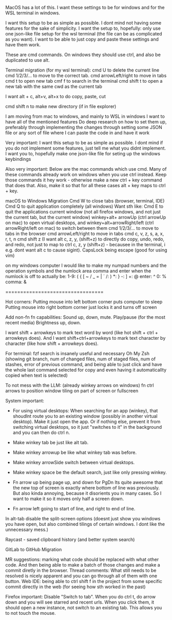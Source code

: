 

MacOS has a lot of this.
I want these settings to be for windows and for the WSL terminal in windows.

I want this setup to be as simple as possible. I dont mind not having some features for the sake of simplicity.
I want the setup to, hopefully: only use one json-like file setup for the wsl terminal (the file can be as complicated as you want). I want to be able to just copy and paste these settings and have them work.

These are cmd commands.
On windows they should use ctrl, and also be duplicated to use alt.





Terminal migration (for my wsl terminal):
cmd U to delete the current line
cmd 1/2/3/... to move to the correct tab.
cmd arrowLeft/right to move in tabs
cmd t to open new tab
cmf f to search in the terminal
cmd shift t to open a new tab with the same cwd as the current tab 

I want alt + c, alt+v, alt+x to do copy, paste, cut

cmd shift n to make new directory (if in file explorer)









I am moving from mac to windows, and mainly to WSL in windows
  I want to have all of the mentioned features
  Do deep research on how to set them up, preferably through implementing the changes through setting some JSON
  file or any sort of file where I can paste the code in and have it work

Very important: I want this setup to be as simple as possible. I dont mind if you do not implement some features, just tell me what you didnt implement.
I want you to, hopefully make one json-like file for seting up the windows keybindings 

Also very important:
Below are the mac commands which use cmd.
Many of these commands already work on windows when you use ctrl instead.
Keep those commands it hey work - otherwise make a new ctrl + key command that does that.
Also, make it so that for all these cases alt + key maps to ctrl + key.




  macOS to Windows Migration
Cmd W to close tabs (browser, terminal, IDE)
Cmd Q to quit application completely (all windows)
Want sth like: Cmd E to quit the applications current window (not all firefox windows, and not just the current tab, but the current window)
winkey+alt+ arrowUp (ctrl arrowUp on mac) to open virtual desktops, and 
winkey+alt+arrowRight/left  (ctrl arrowRight/left on mac) to switch between them
cmd 1/2/3/... to move to tabs in the browser
cmd arrowLeft/right to move in tabs
cmd c, v, z, s, a, x, r, t, n
cmd shift z
(I want alt c, z, y, (shift+z)   to directly do copy, undo, redo, and redo, not just to map to ctrl c, z, y (shift+z) - becausee in the terminal, i e.g. dont want alt c to cause sigint).
CapsLock being escape (good for using vim)


on my windows computer I would like to make my numpad numbers and the operation symbols and the numlock area comma and enter when the numlock is off to actually be: 
1-9: ( { [ ~ / _ = | ´
/: )
*: }
-: ]
+: @
enter: ^
0: %
comma: & 



=================================

Hot corners:
Putting mouse into left bottom corner puts computer to sleep
Putting mouse into right bottom corner just locks it and turns off screen

Add non-fn fn capabilities:
Sound up, down, mute. 
Play/pause (for the most recent media)
Brightness up, down.

I want shift + arrowkeys to mark text word by word (like hot shift + ctrl + arrowkeys does).
And I want shift+ctrl+arrowkeys to mark text character by character (like how shift + arrowkeys does).

For terminal:
fzf search is insanely useful and necessary
Oh My Zsh (showing git branch, num of changed files, num of staged files, num of stashes, error of previous command, and being able to just click and have the whole last command selected for copy and even having it automaticallty copied when text is selected)

To not mess with the LLM:
(already winkey arrows on windows) fn ctrl arrows to position window tiling on part of screen or fullscreen

System important:
- For using virtual desktops: When searching for an app (winkey), that shoudlnt route you to an existing window (possibly in another virtual desktop). Make it just open the app. Or if nothing else, prevent it from switching virtual desktops, so it just "switches to it" in the background and you can then do ctrl n.
- Make winkey tab be just like alt tab.
- Make winkey arrowup be like what winkey tab was before.
- Make winkey arrowSide switch between virtual desktops.
- Make winkey space be the default search, just like only pressing winkey.

- Fn arrow up being page up, and down for PgDn
Its quite awesome that the new top of screen is exactly where bottom of line was previously. But also kinda annoying, because it disorients you in many cases.
So I want to make it so it moves only half a screen down.
- Fn arrow left going to start of line, and right to end of line.


In alt-tab disable the split-screen options (doesnt just show you windows you have open, but also combined tilings of certain windows. I dont like the unnecessary mess.)



Raycast - saved clipboard history (and better system search)

  GitLab to GitHub Migration

MR suggestions: marking what code should be replaced with what other code. And then being able to make a batch of those changes and make a commit diretly in the browser.
Thread comments: What still needs to be resolved is nicely apparent and you can go through all of them with one button.
Web IDE: being able to ctrl shift f in the project from some specific commit directly in the web (for seeing how sth worked in the past)


Firefox important:
Disable "Switch to tab". When you do ctrl t, do arrow down and you will see starred and recent urls. When you click them, it should open a new instance, not switch to an existing tab. This allows you to not touch the mouse.
